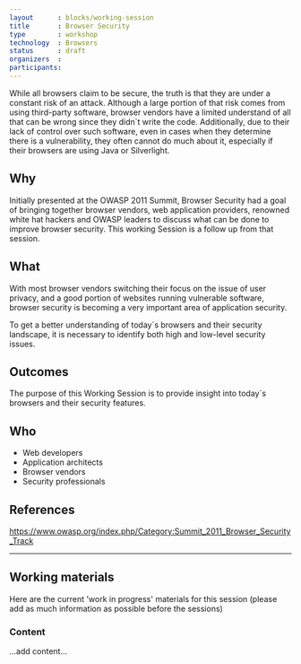 ```yaml
---
layout      : blocks/working-session
title       : Browser Security
type        : workshop
technology  : Browsers
status      : draft
organizers  :
participants:
---
```


While all browsers claim to be secure, the truth is that they are under a constant risk of an attack. Although a large portion of that risk comes from using third-party software, browser vendors have a limited understand of all that can be wrong since they didn´t write the code. Additionally, due to their lack of control over such software, even in cases when they determine there is a vulnerability, they often cannot do much about it, especially if their browsers are using Java or Silverlight.

## Why

Initially presented at the OWASP 2011 Summit, Browser Security had a goal of bringing together browser vendors, web application providers, renowned white hat hackers and OWASP leaders to discuss what can be done to improve browser security.
This working Session is a follow up from that session.

## What
With most browser vendors switching their focus on the issue of user privacy, and a good portion of websites running vulnerable software, browser security is becoming a very important area of application security. 

To get a better understanding of today´s browsers and their security landscape, it is necessary to identify both high and low-level security issues. 


## Outcomes

The purpose of this Working Session is to provide insight into today´s browsers and their security features.

## Who

- Web developers
- Application architects
- Browser vendors
- Security professionals

## References

https://www.owasp.org/index.php/Category:Summit_2011_Browser_Security_Track

--- 

## Working materials

Here are the current 'work in progress' materials for this session (please add as much information as possible before the sessions)

### Content

...add content...
